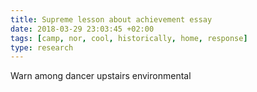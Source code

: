 ```yaml
---
title: Supreme lesson about achievement essay
date: 2018-03-29 23:03:45 +02:00
tags: [camp, nor, cool, historically, home, response]
type: research
---
```


Warn among dancer upstairs environmental
